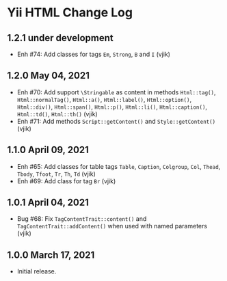 # Yii HTML Change Log

## 1.2.1 under development

- Enh #74: Add classes for tags `Em`, `Strong`, `B` and `I` (vjik)

## 1.2.0 May 04, 2021

- Enh #70: Add support `\Stringable` as content in methods `Html::tag()`, `Html::normalTag()`, `Html::a()`,
  `Html::label()`, `Html::option()`, `Html::div()`, `Html::span()`, `Html::p()`, `Html::li()`, `Html::caption()`,
  `Html::td()`, `Html::th()` (vjik)
- Enh #71: Add methods `Script::getContent()` and `Style::getContent()` (vjik)

## 1.1.0 April 09, 2021

- Enh #65: Add classes for table tags `Table`, `Caption`, `Colgroup`, `Col`, `Thead`, `Tbody`, `Tfoot`, `Tr`, `Th`, `Td` (vjik)
- Enh #69: Add class for tag `Br` (vjik)

## 1.0.1 April 04, 2021

- Bug #68: Fix `TagContentTrait::content()` and `TagContentTrait::addContent()` when used with named parameters (vjik)

## 1.0.0 March 17, 2021

- Initial release.

